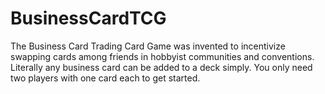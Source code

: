 # BusinessCardTCG
The Business Card Trading Card Game was invented to incentivize swapping cards among friends in hobbyist communities and conventions. Literally any business card can be added to a deck simply. You only need two players with one card each to get started.
